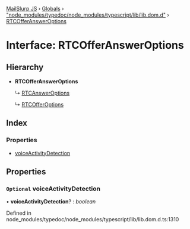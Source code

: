 [MailSlurp JS](../README.md) › [Globals](../globals.md) › ["node_modules/typedoc/node_modules/typescript/lib/lib.dom.d"](../modules/_node_modules_typedoc_node_modules_typescript_lib_lib_dom_d_.md) › [RTCOfferAnswerOptions](_node_modules_typedoc_node_modules_typescript_lib_lib_dom_d_.rtcofferansweroptions.md)

# Interface: RTCOfferAnswerOptions

## Hierarchy

* **RTCOfferAnswerOptions**

  ↳ [RTCAnswerOptions](_node_modules_typedoc_node_modules_typescript_lib_lib_dom_d_.rtcansweroptions.md)

  ↳ [RTCOfferOptions](_node_modules_typedoc_node_modules_typescript_lib_lib_dom_d_.rtcofferoptions.md)

## Index

### Properties

* [voiceActivityDetection](_node_modules_typedoc_node_modules_typescript_lib_lib_dom_d_.rtcofferansweroptions.md#optional-voiceactivitydetection)

## Properties

### `Optional` voiceActivityDetection

• **voiceActivityDetection**? : *boolean*

Defined in node_modules/typedoc/node_modules/typescript/lib/lib.dom.d.ts:1310
